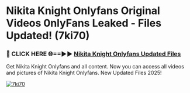 # Nikita Knight Onlyfans Original Videos 0nlyFans Leaked - Files Updated! (7ki70)

<h3>🔴 CLICK HERE 🌐==►► <a href="https://tinyurl.com/ehrbuxhb" rel="nofollow">Nikita Knight Onlyfans Updated Files</a></h3>

Get Nikita Knight Onlyfans and all content. Now you can access all videos and pictures of Nikita Knight Onlyfans. New Updated Files 2025!

[![7ki70](https://i.imgur.com/lVYEuWS.gif)](https://tinyurl.com/ehrbuxhb)
